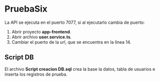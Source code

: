 # PruebaSix

La API se ejecuta en el puerto 7077, si al ejecutarlo cambia de puerto:

1. Abrir proyecto **app-frontend**.
2. Abrir archivo **user.service.ts**.
3. Cambiar el puerto de la url, que se encuentra en la línea 14.

## Script DB
El archivo **Script creacion DB.sql** crea la base la datos, tabla de usuarios e inserta los registros de prueba.
